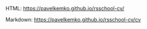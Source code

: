 HTML: https://pavelkemko.github.io/rsschool-cv/


Markdown: https://pavelkemko.github.io/rsschool-cv/cv

